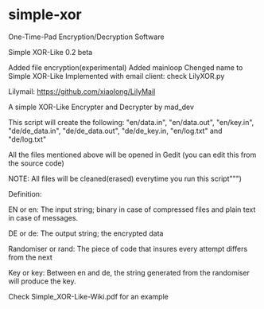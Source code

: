 simple-xor
==========

One-Time-Pad Encryption/Decryption Software

Simple XOR-Like 0.2 beta

Added file encryption(experimental)
Added mainloop 
Chenged name to Simple XOR-Like 
Implemented with email client: check LilyXOR.py

Lilymail: https://github.com/xiaolong/LilyMail

A simple XOR-Like Encrypter and Decrypter by mad_dev

This script will create the following:
"en/data.in", "en/data.out", "en/key.in", "de/de_data.in", "de/de_data.out", 
"de/de_key.in, "en/log.txt" and "de/log.txt"

All the files mentioned above will be opened in Gedit
(you can edit this from the source code)

NOTE: All files will be cleaned(erased) everytime you run this script""")


Definition:

EN or en:
The input string; binary in case of
compressed files and plain text in case of messages.

DE or de:
The output string; the encrypted data

Randomiser or rand:
The piece of code that insures every attempt
differs from the next

Key or key:
Between en and de, the string generated from
the randomiser will produce the key.
	

Check Simple_XOR-Like-Wiki.pdf for an example
